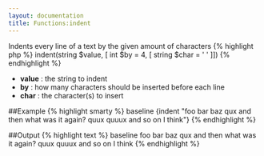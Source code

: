 ```yaml
---
layout: documentation
title: Functions:indent
---
```


Indents every line of a text by the given amount of characters
{% highlight php %}
indent(string $value, [ int $by = 4, [ string $char = ' ' ]])
{% endhighlight %}

* **value** : the string to indent
* **by** : how many characters should be inserted before each line
* **char** : the character(s) to insert

##Example
{% highlight smarty %}
baseline
{indent "foo bar baz
qux and then what was it
again? quux quuux and so on I think"}
{% endhighlight %}

##Output
{% highlight text %}
baseline
    foo bar baz
    qux and then what was it
    again? quux quuux and so on I think
{% endhighlight %}